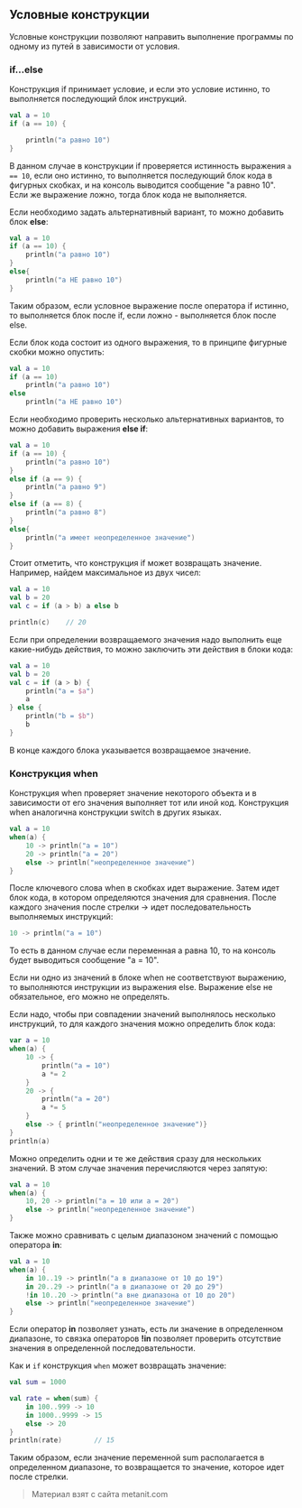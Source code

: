 ## Условные конструкции

Условные конструкции позволяют направить выполнение программы по одному из путей в зависимости от условия.

### if...else

Конструкция if принимает условие, и если это условие истинно, то выполняется последующий блок инструкций.

```kotlin
val a = 10
if (a == 10) {

    println("a равно 10")
}
```

В данном случае в конструкции if проверяется истинность выражения `a == 10`, если оно истинно, то выполняется последующий блок кода в фигурных скобках, и на консоль выводится сообщение "a равно 10". Если же выражение ложно, тогда блок кода не выполняется.

Если необходимо задать альтернативный вариант, то можно добавить блок **else**:

```kotlin
val a = 10
if (a == 10) {
    println("a равно 10")
}
else{
    println("a НЕ равно 10")
}
```

Таким образом, если условное выражение после оператора if истинно, то выполняется блок после if, если ложно - выполняется блок после else.

Если блок кода состоит из одного выражения, то в принципе фигурные скобки можно опустить:

```kotlin
val a = 10
if (a == 10)
    println("a равно 10")
else
    println("a НЕ равно 10")
```

Если необходимо проверить несколько альтернативных вариантов, то можно добавить выражения **else if**:

```kotlin
val a = 10
if (a == 10) {
    println("a равно 10")
}
else if (a == 9) {
    println("a равно 9")
}
else if (a == 8) {
    println("a равно 8")
}
else{
    println("a имеет неопределенное значение")
}
```

Стоит отметить, что конструкция if может возвращать значение. Например, найдем максимальное из двух чисел:

```kotlin
val a = 10
val b = 20
val c = if (a > b) a else b

println(c)    // 20
```

Если при определении возвращаемого значения надо выполнить еще какие-нибудь действия, то можно заключить эти действия в блоки кода:

```kotlin
val a = 10
val b = 20
val c = if (a > b) {
    println("a = $a")
    a
} else {
    println("b = $b")
    b
}
```

В конце каждого блока указывается возвращаемое значение.

### Конструкция when

Конструкция when проверяет значение некоторого объекта и в зависимости от его значения выполняет тот или иной код. Конструкция when аналогична конструкции switch в других языках.

```kotlin
val a = 10
when(a) {
    10 -> println("a = 10")
    20 -> println("a = 20")
    else -> println("неопределенное значение")
}
```

После ключевого слова when в скобках идет выражение. Затем идет блок кода, в котором определяются значения для сравнения. После каждого значения после стрелки -> идет последовательность выполняемых инструкций:

```kotlin
10 -> println("a = 10")
```

То есть в данном случае если переменная a равна 10, то на консоль будет выводиться сообщение "a = 10".

Если ни одно из значений в блоке when не соответствуют выражению, то выполняются инструкции из выражения else. Выражение else не обязательное, его можно не определять.

Если надо, чтобы при совпадении значений выполнялось несколько инструкций, то для каждого значения можно определить блок кода:

```kotlin
var a = 10
when(a) {
    10 -> {
        println("a = 10")
        a *= 2
    }
    20 -> {
        println("a = 20")
        a *= 5
    }
    else -> { println("неопределенное значение")}
}
println(a)
```

Можно определить одни и те же действия сразу для нескольких значений. В этом случае значения перечисляются через запятую:

```kotlin
val a = 10
when(a) {
    10, 20 -> println("a = 10 или a = 20")
    else -> println("неопределенное значение")
}
```

Также можно сравнивать с целым диапазоном значений с помощью оператора **in**:

```kotlin
val a = 10
when(a) {
    in 10..19 -> println("a в диапазоне от 10 до 19")
    in 20..29 -> println("a в диапазоне от 20 до 29")
    !in 10..20 -> println("a вне диапазона от 10 до 20")
    else -> println("неопределенное значение")
}
```

Если оператор **in** позволяет узнать, есть ли значение в определенном диапазоне, то связка операторов **!in** позволяет проверить отсутствие значения в определенной последовательности.

Как и `if` конструкция `when` может возвращать значение:

```kotlin
val sum = 1000

val rate = when(sum) {
    in 100..999 -> 10
    in 1000..9999 -> 15
    else -> 20
}
println(rate)        // 15
```

Таким образом, если значение переменной sum располагается в определенном диапазоне, то возвращается то значение, которое идет после стрелки.


> Материал взят с сайта metanit.com